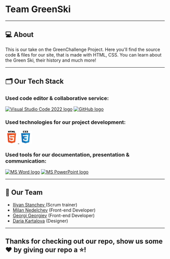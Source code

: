 <h1>Team GreenSki</h1>

<hr>

## 💻 About
<p>This is our take on the GreenChallenge Project. Here you'll find the source code & files for our site, that is made with HTML, CSS. You can learn about the Green Ski, their history and much more!</p>

<hr>

## 🗂️ Our Tech Stack
### Used code editor & collaborative service:
<p>
    <a href="https://visualstudio.microsoft.com/vs/"><img src="https://upload.wikimedia.org/wikipedia/commons/thumb/9/9a/Visual_Studio_Code_1.35_icon.svg/2048px-Visual_Studio_Code_1.35_icon.svg.png" alt="Visual Studio Code 2022 logo" width=44px /></a>
    <a href="https://github.com/"><img src="https://img.icons8.com/nolan/344/github.png" alt="GitHub logo" width=52px /></a>
</p>

### Used technologies for our project development:
<p align="left">
  <a href="https://www.w3.org/html/" target="_blank" rel="noreferrer"> <img src="https://raw.githubusercontent.com/devicons/devicon/master/icons/html5/html5-original-wordmark.svg" alt="html5" width="40" height="40"/> </a>
    <a href="https://www.w3schools.com/css/" target="_blank" rel="noreferrer"> <img src="https://raw.githubusercontent.com/devicons/devicon/master/icons/css3/css3-original-wordmark.svg" alt="css3" width="40" height="40"/> </a>
</p>

### Used tools for our documentation, presentation & communication:
<p align="left">
    <a href="https://www.microsoft.com/en-ww/microsoft-365/word"><img src="https://img.icons8.com/color/344/ms-word.png" alt="MS Word logo" width=48px /></a>
    <a href="https://www.microsoft.com/en-ww/microsoft-365/powerpoint"><img src="https://img.icons8.com/color/344/ms-powerpoint.png" alt="MS PowerPoint logo" width=48px /></a>
</p>

<hr>

## 🧒 Our Team

- <a href = "https://github.com/ISStanchev22"> Iliyan Stanchev </a> (Scrum trainer)
- <a href = "https://github.com/MPNedelchev22">Milan Nedelchev</a> (Front-end Developer)
- <a href = "https://github.com/GPGeorgiev22">Georgi Georgiev</a> (Front-end Developer)
- <a href = "https://github.com/DYKartalova22">Daria Kartalova</a> (Designer)

<hr>

## <p>Thanks for checking out our repo, show us some ❤️ by giving our repo a ⭐️!</p>
